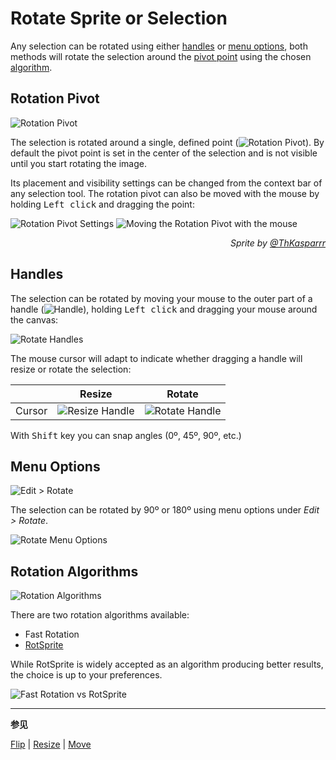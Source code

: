 # Rotate Sprite or Selection

Any selection can be rotated using either [handles](rotate.md#handles) or [menu options](rotate.md#menu-options), both methods will rotate the selection around the [pivot point](rotate.md#rotation-pivot) using the chosen [algorithm](rotate.md#rotation-algorithms).

## Rotation Pivot

![Rotation Pivot](rotate/pivot-point-context-bar.png)

The selection is rotated around a single, defined point (![Rotation Pivot](rotate/pivot-point.png)). By default the pivot point is set in the center of the selection and is not visible until you start rotating the image.

Its placement and visibility settings can be changed from the context bar of any selection tool. The rotation pivot can also be moved with the mouse by holding <kbd>Left click</kbd> and dragging the point:

![Rotation Pivot Settings](rotate/pivot-point-settings.gif)
![Moving the Rotation Pivot with the mouse](rotate/pivot-point-mouse-move.gif)

<div style="font-style:italic;text-align:right;">Sprite by <a href="https://twitter.com/ThKasparrr">@ThKasparrr</a></div>

## Handles

The selection can be rotated by moving your mouse to the outer part of a handle (![Handle](rotate/handle.png)), holding <kbd>Left click</kbd> and dragging your mouse around the canvas:

![Rotate Handles](rotate/rotate-handles.gif)

The mouse cursor will adapt to indicate whether dragging a handle will resize or rotate the selection:

|        |                   Resize                   |                   Rotate                   |
| ------ | :----------------------------------------: | :----------------------------------------: |
| Cursor | ![Resize Handle](cursor/resize-handle.png) | ![Rotate Handle](cursor/rotate-handle.png) |

With <kbd>Shift</kbd> key you can snap angles (0º, 45º, 90º, etc.)

## Menu Options

![Edit > Rotate](rotate/edit-rotate.png)

The selection can be rotated by 90º or 180º using menu options under _Edit > Rotate_.

![Rotate Menu Options](rotate/rotate-menu-options.gif)

## Rotation Algorithms

![Rotation Algorithms](rotate/rotation-algorithms.png)

There are two rotation algorithms available:

- Fast Rotation
- [RotSprite](https://en.wikipedia.org/wiki/Pixel-art_scaling_algorithms#RotSprite)

While RotSprite is widely accepted as an algorithm producing better results, the choice is up to your preferences.

![Fast Rotation vs RotSprite](rotate/rotation-algorithm.gif)

---

**参见**

[Flip](flip.md) |
[Resize](resize.md) |
[Move](move-selection.md)
